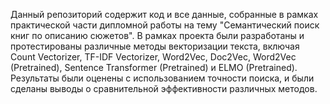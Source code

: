 Данный репозиторий содержит код и все данные, собранные в рамках практической части дипломной работы на тему "Семантический поиск книг по описанию сюжетов". В рамках проекта были разработаны и протестированы различные методы векторизации текста, включая Count Vectorizer, TF-IDF Vectorizer, Word2Vec, Doc2Vec, Word2Vec (Pretrained), Sentence Transformer (Pretrained) и ELMO (Pretrained). Результаты были оценены с использованием точности поиска, и были сделаны выводы о сравнительной эффективности различных методов.
